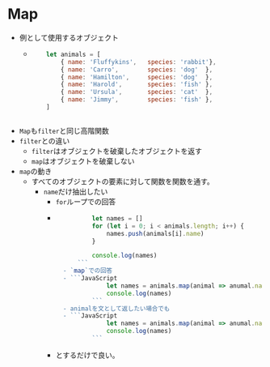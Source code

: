 # Map
- 例として使用するオブジェクト
  - ```JavaScript
		let animals = [
			{ name: 'Fluffykins',	species: 'rabbit'},
			{ name: 'Carro',		species: 'dog'	},
			{ name: 'Hamilton',		species: 'dog'	},
			{ name: 'Harold',		species: 'fish'	},
			{ name: 'Ursula', 		species: 'cat'	},
			{ name: 'Jimmy', 		species: 'fish'	},
		]
  ```
- `Map`も`filter`と同じ高階関数
- `filter`との違い
  - `filter`はオブジェクトを破棄したオブジェクトを返す
  - `map`はオブジェクトを破棄しない
- `map`の動き
  - すべてのオブジェクトの要素に対して関数を関数を通す。
	- `name`だけ抽出したい
    	- `for`ループでの回答
      	- ```JavaScript
					let names = []
					for (let i = 0; i < animals.length; i++) {
						names.push(animals[i].name)
					}

					console.log(names)
				```
			- `map`での回答
  			- ```JavaScript
						let names = animals.map(animal => anumal.name)
						console.log(names)
					```
			- animalを文として返したい場合でも
  			- ```JavaScript
						let names = animals.map(animal => anumal.name + ' is a ' + animal.species)
						console.log(names)
					```
  		- とするだけで良い。
